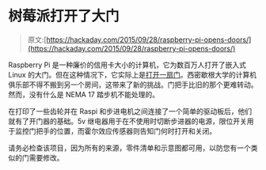 # 树莓派打开了大门

> 原文:[https://hackaday.com/2015/09/28/raspberry-pi-opens-doors/](https://hackaday.com/2015/09/28/raspberry-pi-opens-doors/)

Raspberry Pi 是一种廉价的信用卡大小的计算机，它为数百万人打开了嵌入式 Linux 的大门。但在这种情况下，它实际上是[打开一扇门](https://cclub.cs.wmich.edu/planet/2015/01/26/raspberry-pi-door-opener-redux.html)。西密歇根大学的计算机俱乐部不得不搬到另一个房间，这带来了新的挑战。门把手比旧的那个更难转动。然而，没有什么是 NEMA 17 踏步机不能处理的。

在打印了一些齿轮并在 Raspi 和步进电机之间连接了一个简单的驱动板后，他们就有了开门器的基础。5v 继电器用于在不使用时切断步进器的电源，限位开关用于监控门把手的位置，而霍尔效应传感器则告知门何时打开和关闭。

请务必检查该项目，因为所有的来源，零件清单和示意图都可用，以防您有一个类似的门需要修改。